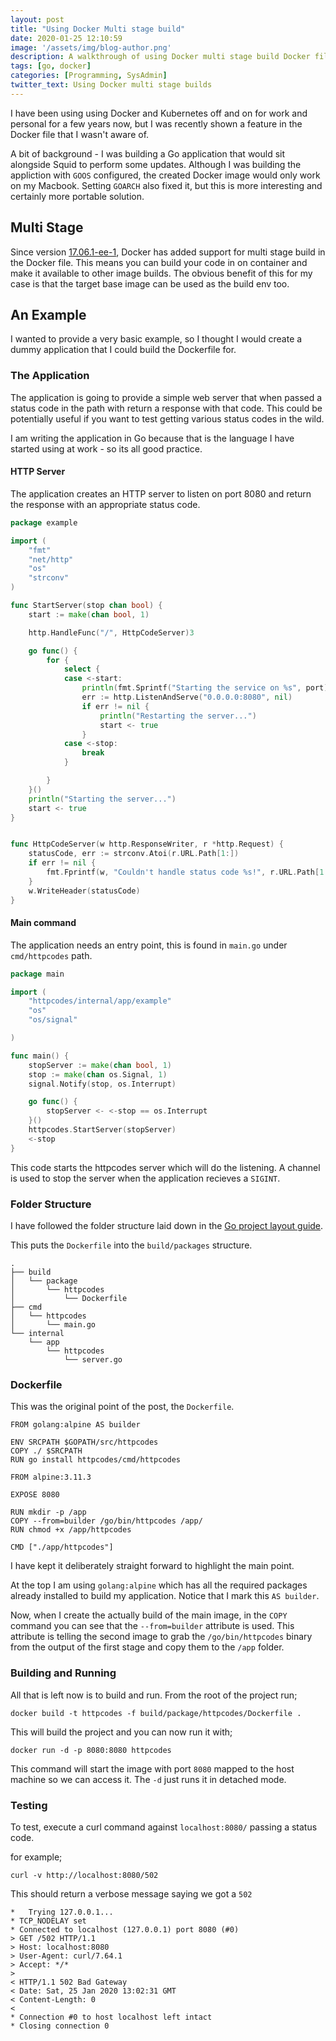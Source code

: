 ```yaml
---
layout: post
title: "Using Docker Multi stage build"
date: 2020-01-25 12:10:59
image: '/assets/img/blog-author.png'
description: A walkthrough of using Docker multi stage build Docker files to build an image containing an example Go application
tags: [go, docker]
categories: [Programming, SysAdmin]
twitter_text: Using Docker multi stage builds
---
```


I have been using using Docker and Kubernetes off and on for work and personal for a few years now, but I was recently shown a feature in the Docker file that I wasn't aware of.

A bit of background - I was building a Go application that would sit alongside Squid to perform some updates. Although I was building the appliction with `GOOS` configured, the created Docker image would only work on my Macbook. Setting `GOARCH` also fixed it, but this is more interesting and certainly more portable solution.

## Multi Stage 

Since version [17.06.1-ee-1](https://docs.docker.com/engine/#17061-ee-1), Docker has added support for multi stage build in the Docker file. This means you can build your code in on container and make it available to other image builds. The obvious benefit of this for my case is that the target base image can be used as the build env too.

## An Example

I wanted to provide a very basic example, so I thought I would create a dummy application that I could build the Dockerfile for.

### The Application

The application is going to provide a simple web server that when passed a status code in the path with return a response with that code. This could be potentially useful if you want to test getting various status codes in the wild.

I am writing the application in Go because that is the language I have started using at work - so its all good practice.

#### HTTP Server

The application creates an HTTP server to listen on port 8080 and return the response with an appropriate status code.

```go
package example

import (
	"fmt"
	"net/http"
	"os"
	"strconv"
)

func StartServer(stop chan bool) {
	start := make(chan bool, 1)

	http.HandleFunc("/", HttpCodeServer)3

	go func() {
		for {
			select {
			case <-start:
				println(fmt.Sprintf("Starting the service on %s", port))
				err := http.ListenAndServe("0.0.0.0:8080", nil)
				if err != nil {
					println("Restarting the server...")
					start <- true
				}
			case <-stop:
				break
			}

		}
	}()
	println("Starting the server...")
	start <- true
}


func HttpCodeServer(w http.ResponseWriter, r *http.Request) {
	statusCode, err := strconv.Atoi(r.URL.Path[1:])
	if err != nil {
		fmt.Fprintf(w, "Couldn't handle status code %s!", r.URL.Path[1:])
	}
	w.WriteHeader(statusCode)
}

```

#### Main command

The application needs an entry point, this is found in `main.go` under `cmd/httpcodes` path.

```go
package main

import (
	"httpcodes/internal/app/example"
	"os"
	"os/signal"

)

func main() {
	stopServer := make(chan bool, 1)
	stop := make(chan os.Signal, 1)
	signal.Notify(stop, os.Interrupt)

	go func() {
		stopServer <- <-stop == os.Interrupt
	}()
	httpcodes.StartServer(stopServer)
	<-stop
}
```
This code starts the httpcodes server which will do the listening. A channel is used to stop the server when the application recieves a `SIGINT`.

### Folder Structure

I have followed the folder structure laid down in the [Go project layout guide](https://github.com/golang-standards/project-layout).

This puts the `Dockerfile` into the `build/packages` structure.

```
.
├── build
│   └── package
│       └── httpcodes
│           └── Dockerfile
├── cmd
│   └── httpcodes
│       └── main.go
└── internal
    └── app
        └── httpcodes
            └── server.go
```

### Dockerfile

This was the original point of the post, the `Dockerfile`. 

```docker
FROM golang:alpine AS builder

ENV SRCPATH $GOPATH/src/httpcodes
COPY ./ $SRCPATH
RUN go install httpcodes/cmd/httpcodes

FROM alpine:3.11.3

EXPOSE 8080

RUN mkdir -p /app
COPY --from=builder /go/bin/httpcodes /app/
RUN chmod +x /app/httpcodes

CMD ["./app/httpcodes"]
```

I have kept it deliberately straight forward to highlight the main point.

At the top I am using `golang:alpine` which has all the required packages already installed to build my application. Notice that I mark this `AS builder`. 

Now, when I create the actually build of the main image, in the `COPY` command you can see that the `--from=builder` attribute is used. This attribute is telling the second image to grab the `/go/bin/httpcodes` binary from the output of the first stage and copy them to the `/app` folder.

### Building and Running

All that is left now is to build and run. From the root of the project run;

```
docker build -t httpcodes -f build/package/httpcodes/Dockerfile .
```

This will build the project and you can now run it with;
```
docker run -d -p 8080:8080 httpcodes
```

This command will start the image with port `8080` mapped to the host machine so we can access it. The `-d` just runs it in detached mode.

### Testing

To test, execute a curl command against `localhost:8080/` passing a status code.

for example;
```
curl -v http://localhost:8080/502
```

This should return a verbose message saying we got a `502`

```shell
*   Trying 127.0.0.1...
* TCP_NODELAY set
* Connected to localhost (127.0.0.1) port 8080 (#0)
> GET /502 HTTP/1.1
> Host: localhost:8080
> User-Agent: curl/7.64.1
> Accept: */*
>
< HTTP/1.1 502 Bad Gateway
< Date: Sat, 25 Jan 2020 13:02:31 GMT
< Content-Length: 0
<
* Connection #0 to host localhost left intact
* Closing connection 0
```